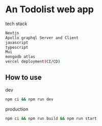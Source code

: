 # An Todolist web app 
tech stack
```bash
Nextjs
Apollo graphql Server and Client
javascript
typescript
Mui
mongodb atlas
vercel deployment(CI/CD)
```

## How to use
dev
```bash
npm ci && npm run dev
```
production
```bash
npm ci && npm run build && npm run start
```
